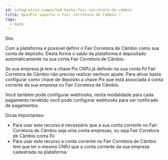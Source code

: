 ```yaml
---
id: integration-supported-banks-fair-corretora-de-câmbio
title: OpenPix suporta o Fair Corretora de Câmbio ?
tags:
  - bank
---
```


Sim.

Com a plataforma é possível definir o Fair Corretora de Câmbio como sua conta de depósito. Desta forma o saldo da plataforma é depositado automaticamente na sua conta Fair Corretora de Câmbio.

Se sua empresa já tem a chave Pix CNPJ já defindo na sua conta PJ Fair Corretora de Câmbio não precisa realizar nenhum ajuste. Para ativar basta configurar como chave de depósito a chave Pix que está associada a conta corrente da sua empresa no Fair Corretora de Câmbio.

Você também pode configurar webhooks, nesta modalidade para cada pagamento recebido você pode configurar webhooks para ser notificado de pagamentos.

Dicas Importantes:

- Para usar este recurso é necessário que a sua conta corrente no Fair Corretora de Câmbio seja uma conta empresas, ou seja Fair Corretora de Câmbio conta PJ
- Para usar este recurso a conta corrente no Fair Corretora de Câmbio tem que ter o mesmo CNPJ que a conta corrente da sua empresa cadastrada na plataforma.

